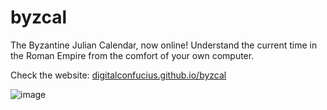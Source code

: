 # byzcal
The Byzantine Julian Calendar, now online! Understand the current time in the Roman Empire from the comfort of your own computer.

Check the website: [digitalconfucius.github.io/byzcal](https://digitalconfucius.github.io/byzcal/)

![image](https://github.com/digitalconfucius/byzcal/assets/156959605/fe5b6ddd-5025-4a4e-a125-3f57bd224dfb)
